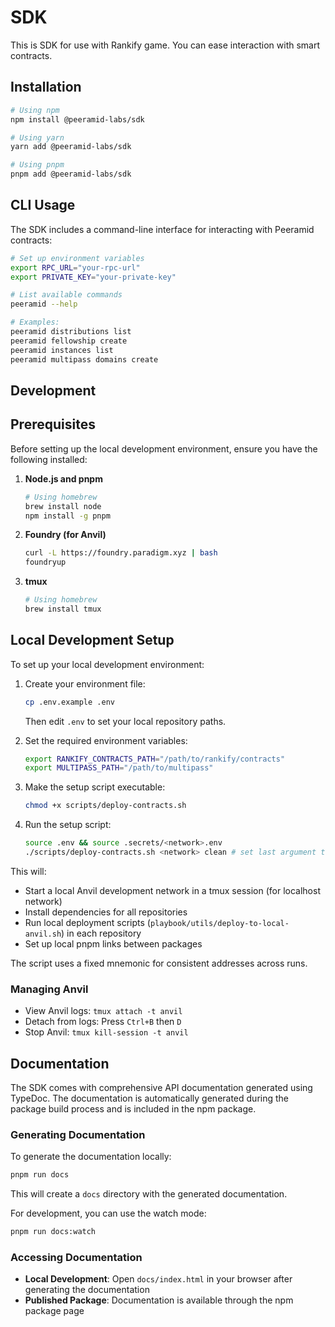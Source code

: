 # SDK

This is SDK for use with Rankify game. You can ease interaction with smart contracts.

## Installation

```bash
# Using npm
npm install @peeramid-labs/sdk

# Using yarn
yarn add @peeramid-labs/sdk

# Using pnpm
pnpm add @peeramid-labs/sdk
```

## CLI Usage

The SDK includes a command-line interface for interacting with Peeramid contracts:

```bash
# Set up environment variables
export RPC_URL="your-rpc-url"
export PRIVATE_KEY="your-private-key"

# List available commands
peeramid --help

# Examples:
peeramid distributions list
peeramid fellowship create
peeramid instances list
peeramid multipass domains create
```

## Development

## Prerequisites

Before setting up the local development environment, ensure you have the following installed:

1. **Node.js and pnpm**
   ```bash
   # Using homebrew
   brew install node
   npm install -g pnpm
   ```

2. **Foundry (for Anvil)**
   ```bash
   curl -L https://foundry.paradigm.xyz | bash
   foundryup
   ```

3. **tmux**
   ```bash
   # Using homebrew
   brew install tmux
   ```

## Local Development Setup

To set up your local development environment:

1. Create your environment file:
   ```bash
   cp .env.example .env
   ```
   Then edit `.env` to set your local repository paths.

2. Set the required environment variables:
   ```bash
   export RANKIFY_CONTRACTS_PATH="/path/to/rankify/contracts"
   export MULTIPASS_PATH="/path/to/multipass"
   ```

3. Make the setup script executable:
   ```bash
   chmod +x scripts/deploy-contracts.sh
   ```

4. Run the setup script:
   ```bash
   source .env && source .secrets/<network>.env
   ./scripts/deploy-contracts.sh <network> clean # set last argument to clean to clean the deployments & artifacts
   ```

This will:
- Start a local Anvil development network in a tmux session (for localhost network)
- Install dependencies for all repositories
- Run local deployment scripts (`playbook/utils/deploy-to-local-anvil.sh`) in each repository
- Set up local pnpm links between packages

The script uses a fixed mnemonic for consistent addresses across runs.

### Managing Anvil

- View Anvil logs: `tmux attach -t anvil`
- Detach from logs: Press `Ctrl+B` then `D`
- Stop Anvil: `tmux kill-session -t anvil`

## Documentation

The SDK comes with comprehensive API documentation generated using TypeDoc. The documentation is automatically generated during the package build process and is included in the npm package.

### Generating Documentation

To generate the documentation locally:

```bash
pnpm run docs
```

This will create a `docs` directory with the generated documentation.

For development, you can use the watch mode:

```bash
pnpm run docs:watch
```

### Accessing Documentation

- **Local Development**: Open `docs/index.html` in your browser after generating the documentation
- **Published Package**: Documentation is available through the npm package page
